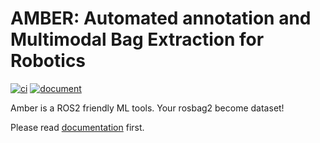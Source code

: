 # AMBER: Automated annotation and Multimodal Bag Extraction for Robotics

[![ci](https://github.com/hakuturu583/amber/actions/workflows/pytest.yaml/badge.svg)](https://github.com/hakuturu583/amber/actions/workflows/pytest.yaml)
[![document](https://github.com/hakuturu583/amber/actions/workflows/document.yaml/badge.svg)](https://github.com/hakuturu583/amber/actions/workflows/document.yaml)

Amber is a ROS2 friendly ML tools.
Your rosbag2 become dataset!

Please read [documentation](https://hakuturu583.github.io/amber/) first.

